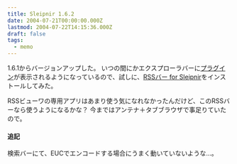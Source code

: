 ```yaml
---
title: Sleipnir 1.6.2
date: 2004-07-21T00:00:00.000Z
lastmod: 2004-07-22T14:15:36.000Z
draft: false
tags:
  - memo
---
```


1.6.1からバージョンアップした。 いつの間にかエクスプローラバーに[プラグイン](http://www3.sppd.ne.jp/bugtracker/wiki/index.php?%A5%D7%A5%E9%A5%B0%A5%A4%A5%F3)が表示されるようになっているので、試しに、[RSSバー for Sleipnir](http://darksky.s21.xrea.com/sw/rbs/)をインストールしてみた。

RSSビューワの専用アプリはあまり使う気になれなかったんだけど、このRSSバーなら使うようになるかな？ 今まではアンテナ＋タブブラウザで事足りていたので。

#### 追記

検索バーにて、EUCでエンコードする場合にうまく動いていないような…。
